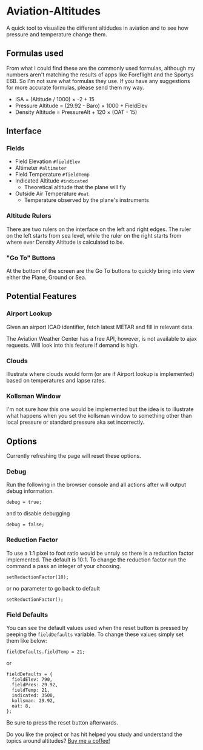 # Aviation-Altitudes

A quick tool to visualize the different altidudes in aviation and to see how pressure and temperature change them.

## Formulas used

From what I could find these are the commonly used formulas, although my numbers aren't matching the results of apps like Foreflight and the Sportys E6B. So I'm not sure what formulas they use. If you have any suggestions for more accurate formulas, please send them my way.

- ISA = (Altitude / 1000) &times; -2 + 15
- Pressure Altitude = (29.92 - Baro) &times; 1000 + FieldElev
- Density Altitude = PressureAlt + 120 &times; (OAT - 15)

## Interface

### Fields

- Field Elevation `#fieldElev`
- Altimeter `#altimeter`
- Field Temperature `#fieldTemp`
- Indicated Altitude `#indicated`
  - Theoretical altitude that the plane will fly
- Outside Air Temperature `#oat`
  - Temperature observed by the plane's instruments

### Altitude Rulers

There are two rulers on the interface on the left and right edges. The ruler on the left starts from sea level, while the ruler on the right starts from where ever Density Altitude is calculated to be.

### "Go To" Buttons

At the bottom of the screen are the Go To buttons to quickly bring into view either the Plane, Ground or Sea.

## Potential Features

### Airport Lookup

Given an airport ICAO identifier, fetch latest METAR and fill in relevant data.

The Aviation Weather Center has a free API, however, is not available to ajax requests. Will look into this feature if demand is high.

### Clouds

Illustrate where clouds would form (or are if Airport lookup is implemented) based on temperatures and lapse rates.

### Kollsman Window

I'm not sure how this one would be implemented but the idea is to illustrate what happens when you set the kollsman window to something other than local pressure or standard pressure aka set incorrectly.

## Options

Currently refreshing the page will reset these options.

### Debug

Run the following in the browser console and all actions after will output debug information.

```
debug = true;
```

and to disable debugging

```
debug = false;
```

### Reduction Factor

To use a 1:1 pixel to foot ratio would be unruly so there is a reduction factor implemented. The default is 10:1. To change the reduction factor run the command a pass an integer of your choosing.

```
setReductionFactor(10);
```

or no parameter to go back to default

```
setReductionFactor();
```

### Field Defaults

You can see the default values used when the reset button is pressed by peeping the `fieldDefaults` variable.
To change these values simply set them like below:

```
fieldDefaults.fieldTemp = 21;
```

or

```
fieldDefaults = {
  fieldElev: 790,
  fieldPres: 29.92,
  fieldTemp: 21,
  indicated: 3500,
  kollsman: 29.92,
  oat: 8,
};
```

Be sure to press the reset button afterwards.

Do you like the project or has hit helped you study and understand the topics around altitudes? [Buy me a coffee!](https://paypal.me/sherlock656)
